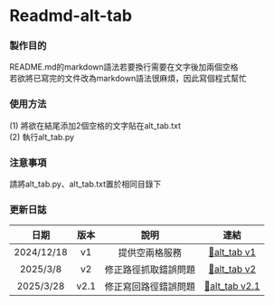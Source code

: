# Readmd-alt-tab

### 製作目的
README.md的markdown語法若要換行需要在文字後加兩個空格  
若欲將已寫完的文件改為markdown語法很麻煩，因此寫個程式幫忙

### 使用方法
(1) 將欲在結尾添加2個空格的文字貼在alt_tab.txt  
(2) 執行alt_tab.py  

### 注意事項
請將alt_tab.py、alt_tab.txt置於相同目錄下

### 更新日誌
日期 | 版本 | 說明 | 連結 |
|:--------:|:--------:|:-------:|:--------:|
| 2024/12/18 | v1 | 提供空兩格服務 | [🔗alt_tab v1](https://github.com/chingyen06/Readmd-alt-tab/releases/tag/alt_tab_v1) |
| 2025/3/8 | v2 | 修正路徑抓取錯誤問題 | [🔗alt_tab v2](https://github.com/chingyen06/Readmd-alt-tab/releases/tag/alt_tab_v2) |
| 2025/3/28 | v2.1 | 修正寫回路徑錯誤問題 | [🔗alt_tab v2.1](https://github.com/chingyen06/Readmd-alt-tab/releases/tag/alt_tab_v2.1) |
